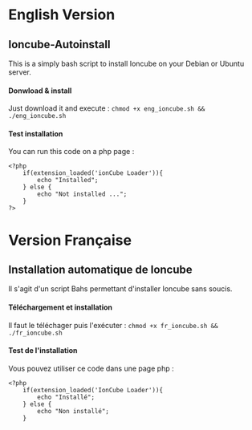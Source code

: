 English Version 
==================

## Ioncube-Autoinstall ##

This is a simply bash script to install Ioncube on your Debian or Ubuntu server.

#### Donwload & install ####

Just download it and execute :
`chmod +x eng_ioncube.sh && ./eng_ioncube.sh`

#### Test installation ####

You can run this code on a php page :
```
<?php
	if(extension_loaded('ionCube Loader')){
		echo "Installed";
	} else {
		echo "Not installed ...";
	}
?>
```

Version Française
====================

## Installation automatique de Ioncube ##

Il s'agit d'un script Bahs permettant d'installer Ioncube sans soucis.

#### Téléchargement et installation ####

Il faut le téléchager puis l'exécuter : 
`chmod +x fr_ioncube.sh && ./fr_ioncube.sh`

#### Test de l'installation ####
Vous pouvez utiliser ce code dans une page php : 

```
<?php
	if(extension_loaded('IonCube Loader')){
		echo "Installé";
	} else {
		echo "Non installé";
	}
```
